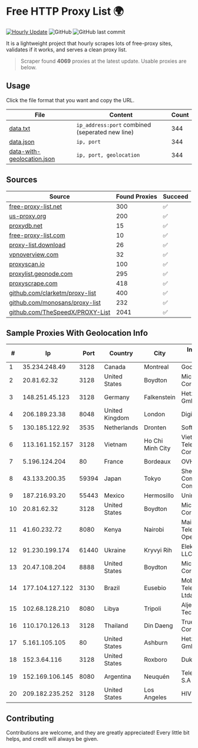
# Free HTTP Proxy List 🌍

[![Hourly Update](https://github.com/mertguvencli/http-proxy-list/actions/workflows/main.yml/badge.svg?branch=main)](https://github.com/mertguvencli/http-proxy-list/actions/workflows/main.yml)
![GitHub](https://img.shields.io/github/license/mertguvencli/http-proxy-list)
![GitHub last commit](https://img.shields.io/github/last-commit/mertguvencli/http-proxy-list)

It is a lightweight project that hourly scrapes lots of free-proxy sites, validates if it works, and serves a clean proxy list.


> Scraper found **4069** proxies at the latest update. Usable proxies are below.

## Usage

Click the file format that you want and copy the URL.


|File|Content|Count|
|----|-------|-----|
|[data.txt](https://raw.githubusercontent.com/mertguvencli/http-proxy-list/main/proxy-list/data.txt)|`ip_address:port` combined (seperated new line)|344|
|[data.json](https://raw.githubusercontent.com/mertguvencli/http-proxy-list/main/proxy-list/data.json)|`ip, port`|344|
|[data-with-geolocation.json](https://raw.githubusercontent.com/mertguvencli/http-proxy-list/main/proxy-list/data-with-geolocation.json)|`ip, port, geolocation`|344|

## Sources

|Source|Found Proxies|Succeed|
|------|-------------|-------|
|[free-proxy-list.net](https://free-proxy-list.net)|300|✅|
|[us-proxy.org](https://www.us-proxy.org)|200|✅|
|[proxydb.net](http://proxydb.net)|15|✅|
|[free-proxy-list.com](https://free-proxy-list.com/?page=&port=&type%5B%5D=http&type%5B%5D=https&up_time=0&search=Search)|10|✅|
|[proxy-list.download](https://www.proxy-list.download/HTTP)|26|✅|
|[vpnoverview.com](https://vpnoverview.com/privacy/anonymous-browsing/free-proxy-servers)|32|✅|
|[proxyscan.io](https://www.proxyscan.io)|100|✅|
|[proxylist.geonode.com](https://proxylist.geonode.com/api/proxy-list?limit=300&page=1&sort_by=lastChecked&sort_type=desc&protocols=http,https)|295|✅|
|[proxyscrape.com](https://api.proxyscrape.com/v2/?request=displayproxies&protocol=http&timeout=10000&country=all&ssl=all&anonymity=all)|418|✅|
|[github.com/clarketm/proxy-list](https://raw.githubusercontent.com/clarketm/proxy-list/master/proxy-list-raw.txt)|400|✅|
|[github.com/monosans/proxy-list](https://raw.githubusercontent.com/monosans/proxy-list/main/proxies/http.txt)|232|✅|
|[github.com/TheSpeedX/PROXY-List](https://raw.githubusercontent.com/TheSpeedX/PROXY-List/master/http.txt)|2041|✅|


## Sample Proxies With Geolocation Info

|#|Ip|Port|Country|City|Internet Service Provider|
|-|--|----|-------|----|-------------------------|
|1|35.234.248.49|3128|Canada|Montreal|Google LLC|
|2|20.81.62.32|3128|United States|Boydton|Microsoft Corporation|
|3|148.251.45.123|3128|Germany|Falkenstein|Hetzner Online GmbH|
|4|206.189.23.38|8048|United Kingdom|London|DigitalOcean, LLC|
|5|130.185.122.92|3535|Netherlands|Dronten|Softqloud GmbH|
|6|113.161.152.157|3128|Vietnam|Ho Chi Minh City|VietNam Post and Telecom Corporation|
|7|5.196.124.204|80|France|Bordeaux|OVH SAS|
|8|43.133.200.35|59394|Japan|Tokyo|Shenzhen Tencent Computer Systems Company Limited|
|9|187.216.93.20|55443|Mexico|Hermosillo|Uninet S.A. de C.V.|
|10|20.81.62.32|3128|United States|Boydton|Microsoft Corporation|
|11|41.60.232.72|8080|Kenya|Nairobi|Maintainer Liquid Telecommunications Operations Limited|
|12|91.230.199.174|61440|Ukraine|Kryvyi Rih|Elektron-Service LLC|
|13|20.47.108.204|8888|United States|Boydton|Microsoft Corporation|
|14|177.104.127.122|3130|Brazil|Eusebio|Mob Servicos de Telecomunicacoes Ltda|
|15|102.68.128.210|8080|Libya|Tripoli|Aljeel Aljadeed For Technology|
|16|110.170.126.13|3128|Thailand|Din Daeng|True Internet Corporation CO. Ltd.|
|17|5.161.105.105|80|United States|Ashburn|Hetzner Online GmbH|
|18|152.3.64.116|3128|United States|Roxboro|Duke University|
|19|152.169.106.145|8080|Argentina|Neuquén|Telecom Argentina S.A|
|20|209.182.235.252|3128|United States|Los Angeles|HIVELOCITY, Inc.|



## Contributing

Contributions are welcome, and they are greatly appreciated! Every
little bit helps, and credit will always be given.

